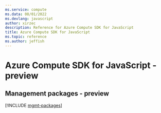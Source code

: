 ```yaml
---
ms.service: compute
ms.data: 08/01/2022
ms.devlang: javascript
author: xirzec
description: Reference for Azure Compute SDK for JavaScript
title: Azure Compute SDK for JavaScript
ms.topic: reference
ms.author: jeffish
---
```

# Azure Compute SDK for JavaScript - preview

## Management packages - preview
[!INCLUDE [mgmt-packages](compute-mgmt-index.md)]